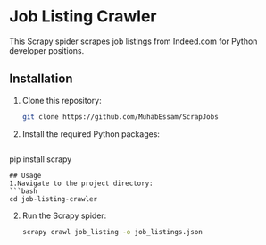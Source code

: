 # Job Listing Crawler

This Scrapy spider scrapes job listings from Indeed.com for Python developer positions.

## Installation

1. Clone this repository:
   ```bash
   git clone https://github.com/MuhabEssam/ScrapJobs
   ```
2. Install the required Python packages:
   ```bash
  pip install scrapy
   ```
## Usage
1.Navigate to the project directory:
   ```bash
   cd job-listing-crawler
   ```
2. Run the Scrapy spider:
    ```bash
   scrapy crawl job_listing -o job_listings.json
   ```
